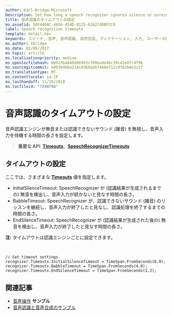 ```yaml
---
author: Karl-Bridge-Microsoft
Description: Set how long a speech recognizer ignores silence or unrecognizable sounds (babble) and continues listening for speech input.
title: 音声認識のタイムアウトの設定
ms.assetid: 58F446AC-4A56-454D-8125-62A2C4DBFCC8
label: Speech recognition timeouts
template: detail.hbs
keywords: スピーチ, 音声, 音声認識, 自然言語, ディクテーション, 入力, ユーザーの操作
ms.author: kbridge
ms.date: 02/08/2017
ms.topic: article
ms.localizationpriority: medium
ms.openlocfilehash: 00923b4448d96943cf00eade46c39c42e87c4f96
ms.sourcegitcommit: ed0304b8a214c03b8aab74b8ef12c9f82b8e3c5f
ms.translationtype: MT
ms.contentlocale: ja-JP
ms.lasthandoff: 11/19/2018
ms.locfileid: "7290794"
---
```

# <a name="set-speech-recognition-timeouts"></a>音声認識のタイムアウトの設定


音声認識エンジンが無音または認識できないサウンド (雑音) を無視し、音声入力を待機する時間の長さを設定します。

> **重要な API**: [**Timeouts**](https://msdn.microsoft.com/library/windows/apps/dn653253)、[**SpeechRecognizerTimeouts**](https://msdn.microsoft.com/library/windows/apps/dn653230)

## <a name="set-a-timeout"></a>タイムアウトの設定


ここでは、さまざまな [**Timeouts**](https://msdn.microsoft.com/library/windows/apps/dn653253) 値を指定します。

-   InitialSilenceTimeout: SpeechRecognizer が (認識結果が生成されるまでの) 無音を検出し、音声入力が続かないと見なす時間の長さ。
-   BabbleTimeout: SpeechRecognizer が、認識できないサウンド (雑音) のリッスンを継続し、音声入力が終了したと見なし、認識処理を終了するまでの時間の長さ。
-   EndSilenceTimeout: SpeechRecognizer が (認識結果が生成された後の) 無音を検出し、音声入力が終了したと見なす時間の長さ。

**注:** タイムアウトは認識エンジンごとに設定できます。

 

```CSharp
// Set timeout settings.
recognizer.Timeouts.InitialSilenceTimeout = TimeSpan.FromSeconds(6.0);
recognizer.Timeouts.BabbleTimeout = TimeSpan.FromSeconds(4.0);
recognizer.Timeouts.EndSilenceTimeout = TimeSpan.FromSeconds(1.2);
```

## <a name="related-articles"></a>関連記事


* [音声操作](speech-interactions.md)
**サンプル**
* [音声認識と音声合成のサンプル](http://go.microsoft.com/fwlink/p/?LinkID=619897)
 

 




